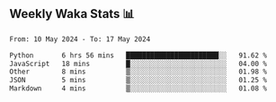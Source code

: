 ## Weekly Waka Stats 📊
<!--START_SECTION:waka-->

```txt
From: 10 May 2024 - To: 17 May 2024

Python       6 hrs 56 mins   ███████████████████████░░   91.62 %
JavaScript   18 mins         █░░░░░░░░░░░░░░░░░░░░░░░░   04.00 %
Other        8 mins          ▒░░░░░░░░░░░░░░░░░░░░░░░░   01.98 %
JSON         5 mins          ▒░░░░░░░░░░░░░░░░░░░░░░░░   01.25 %
Markdown     4 mins          ▒░░░░░░░░░░░░░░░░░░░░░░░░   01.08 %
```

<!--END_SECTION:waka-->

<!--

Here are some ideas to get you started:

- 🔭 I’m currently working on (way to add branches committed on)
- 🌱 I’m currently learning Web Frameworks and Machine Learning! (Lisp, JS (react & angular), Python, and __)
- 💬 Ask me about ...
- 📫 How to reach me: 
- 😄 Pronouns: He/Him/His
- ⚡ Fun fact: ...

that-recsys-lab
-->
